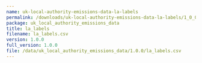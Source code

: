 ```yaml
---
name: uk-local-authority-emissions-data-la-labels
permalink: /downloads/uk-local-authority-emissions-data-la-labels/1_0_0
package: uk_local_authority_emissions_data
title: la_labels
filename: la_labels.csv
version: 1.0.0
full_version: 1.0.0
file: /data/uk_local_authority_emissions_data/1.0.0/la_labels.csv
---
```


